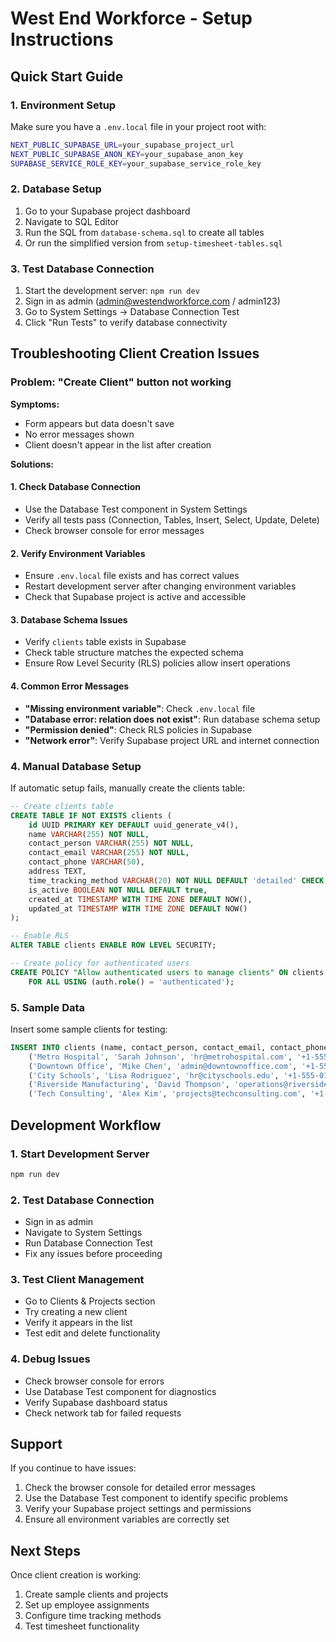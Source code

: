 # West End Workforce - Setup Instructions

## Quick Start Guide

### 1. Environment Setup
Make sure you have a `.env.local` file in your project root with:
```bash
NEXT_PUBLIC_SUPABASE_URL=your_supabase_project_url
NEXT_PUBLIC_SUPABASE_ANON_KEY=your_supabase_anon_key
SUPABASE_SERVICE_ROLE_KEY=your_supabase_service_role_key
```

### 2. Database Setup
1. Go to your Supabase project dashboard
2. Navigate to SQL Editor
3. Run the SQL from `database-schema.sql` to create all tables
4. Or run the simplified version from `setup-timesheet-tables.sql`

### 3. Test Database Connection
1. Start the development server: `npm run dev`
2. Sign in as admin (admin@westendworkforce.com / admin123)
3. Go to System Settings → Database Connection Test
4. Click "Run Tests" to verify database connectivity

## Troubleshooting Client Creation Issues

### Problem: "Create Client" button not working
**Symptoms:**
- Form appears but data doesn't save
- No error messages shown
- Client doesn't appear in the list after creation

**Solutions:**

#### 1. Check Database Connection
- Use the Database Test component in System Settings
- Verify all tests pass (Connection, Tables, Insert, Select, Update, Delete)
- Check browser console for error messages

#### 2. Verify Environment Variables
- Ensure `.env.local` file exists and has correct values
- Restart development server after changing environment variables
- Check that Supabase project is active and accessible

#### 3. Database Schema Issues
- Verify `clients` table exists in Supabase
- Check table structure matches the expected schema
- Ensure Row Level Security (RLS) policies allow insert operations

#### 4. Common Error Messages
- **"Missing environment variable"**: Check `.env.local` file
- **"Database error: relation does not exist"**: Run database schema setup
- **"Permission denied"**: Check RLS policies in Supabase
- **"Network error"**: Verify Supabase project URL and internet connection

### 4. Manual Database Setup
If automatic setup fails, manually create the clients table:

```sql
-- Create clients table
CREATE TABLE IF NOT EXISTS clients (
    id UUID PRIMARY KEY DEFAULT uuid_generate_v4(),
    name VARCHAR(255) NOT NULL,
    contact_person VARCHAR(255) NOT NULL,
    contact_email VARCHAR(255) NOT NULL,
    contact_phone VARCHAR(50),
    address TEXT,
    time_tracking_method VARCHAR(20) NOT NULL DEFAULT 'detailed' CHECK (time_tracking_method IN ('detailed', 'simple')),
    is_active BOOLEAN NOT NULL DEFAULT true,
    created_at TIMESTAMP WITH TIME ZONE DEFAULT NOW(),
    updated_at TIMESTAMP WITH TIME ZONE DEFAULT NOW()
);

-- Enable RLS
ALTER TABLE clients ENABLE ROW LEVEL SECURITY;

-- Create policy for authenticated users
CREATE POLICY "Allow authenticated users to manage clients" ON clients
    FOR ALL USING (auth.role() = 'authenticated');
```

### 5. Sample Data
Insert some sample clients for testing:

```sql
INSERT INTO clients (name, contact_person, contact_email, contact_phone, address, time_tracking_method) VALUES
    ('Metro Hospital', 'Sarah Johnson', 'hr@metrohospital.com', '+1-555-0101', '123 Medical Center Dr, Healthcare City, HC 12345', 'detailed'),
    ('Downtown Office', 'Mike Chen', 'admin@downtownoffice.com', '+1-555-0102', '456 Business Ave, Downtown, DT 67890', 'simple'),
    ('City Schools', 'Lisa Rodriguez', 'hr@cityschools.edu', '+1-555-0103', '789 Education Blvd, School District, SD 11111', 'detailed'),
    ('Riverside Manufacturing', 'David Thompson', 'operations@riversidemfg.com', '+1-555-0104', '321 Industrial Way, Riverside, RV 22222', 'simple'),
    ('Tech Consulting', 'Alex Kim', 'projects@techconsulting.com', '+1-555-0105', '654 Innovation St, Tech Hub, TH 33333', 'detailed');
```

## Development Workflow

### 1. Start Development Server
```bash
npm run dev
```

### 2. Test Database Connection
- Sign in as admin
- Navigate to System Settings
- Run Database Connection Test
- Fix any issues before proceeding

### 3. Test Client Management
- Go to Clients & Projects section
- Try creating a new client
- Verify it appears in the list
- Test edit and delete functionality

### 4. Debug Issues
- Check browser console for errors
- Use Database Test component for diagnostics
- Verify Supabase dashboard status
- Check network tab for failed requests

## Support

If you continue to have issues:
1. Check the browser console for detailed error messages
2. Use the Database Test component to identify specific problems
3. Verify your Supabase project settings and permissions
4. Ensure all environment variables are correctly set

## Next Steps

Once client creation is working:
1. Create sample clients and projects
2. Set up employee assignments
3. Configure time tracking methods
4. Test timesheet functionality
